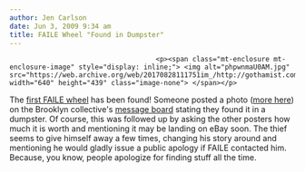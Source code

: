 ```yaml
---
author: Jen Carlson
date: Jun 3, 2009 9:34 am
title: FAILE Wheel "Found in Dumpster"
---
```


	
										<p><span class="mt-enclosure mt-enclosure-image" style="display: inline;"> <img alt="phpwnmaU0AM.jpg" src="https://web.archive.org/web/20170828111751im_/http://gothamist.com/attachments/arts_jen/phpwnmaU0AM.jpg" width="640" height="439" class="image-none"> </span></p>

<p>The <a href="https://web.archive.org/web/20170828111751/http://gothamist.com/2009/04/20/faile.php">first FAILE wheel</a> has been found! Someone posted a photo (<a href="https://web.archive.org/web/20170828111751/http://s658.photobucket.com/albums/uu303/ifoundfaile/">more here</a>) on the Brooklyn collective&apos;s <a href="https://web.archive.org/web/20170828111751/http://faileforum.proboards.com/index.cgi?board=general&amp;action=display&amp;thread=1459&amp;page=1">message board</a> stating they found it in a dumpster. Of course, this was followed up by asking the other posters how much it is worth and mentioning it may be landing on eBay soon. The thief seems to give himself away a few times, changing his story around and mentioning he would gladly issue a public apology if FAILE contacted him. Because, you know, people apologize for finding stuff all the time.</p>					
										
									
				